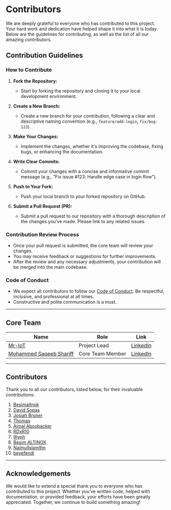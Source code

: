 # Contributors

We are deeply grateful to everyone who has contributed to this project. Your hard work and dedication have helped shape it into what it is today. Below are the guidelines for contributing, as well as the list of all our amazing contributors.

## Contribution Guidelines

### How to Contribute

1. **Fork the Repository:**
   - Start by forking the repository and cloning it to your local development environment.
   
2. **Create a New Branch:**
   - Create a new branch for your contribution, following a clear and descriptive naming convention (e.g., `feature/add-login`, `fix/bug-123`).
   
3. **Make Your Changes:**
   - Implement the changes, whether it's improving the codebase, fixing bugs, or enhancing the documentation.
   
4. **Write Clear Commits:**
   - Commit your changes with a concise and informative commit message (e.g., "Fix issue #123: Handle edge case in login flow").
   
5. **Push to Your Fork:**
   - Push your local branch to your forked repository on GitHub.
   
6. **Submit a Pull Request (PR):**
   - Submit a pull request to our repository with a thorough description of the changes you’ve made. Please link to any related issues.

### Contribution Review Process

- Once your pull request is submitted, the core team will review your changes.
- You may receive feedback or suggestions for further improvements.
- After the review and any necessary adjustments, your contribution will be merged into the main codebase.

### Code of Conduct

- We expect all contributors to follow our [Code of Conduct](link-to-code-of-conduct). Be respectful, inclusive, and professional at all times.
- Constructive and polite communication is a must.

---

## Core Team

| Name                              | Role             | Link                                                                 |
|----------------------------------- |------------------|----------------------------------------------------------------------|
| [Mr-IoT](https://github.com/v33ru)           | Project Lead     | [LinkedIn](https://www.linkedin.com/in/veeraiot/)                                 |
| [Mohammed Saqeeb Shariff](https://www.linkedin.com/in/mdsaqeeb/) | Core Team Member | [LinkedIn](https://www.linkedin.com/in/mdsaqeeb/)                     |



---

## Contributors

Thank you to all our contributors, listed below, for their invaluable contributions:

   1. [Besimaltnok](https://github.com/besimaltnok)
   2. [David Sopas](https://github.com/dsopas)
   3. [Josiah Bruner](https://github.com/JosiahOne)
   4. [Thomas](https://github.com/thom-s)
   5. [Ajmal Aboobacker](https://github.com/B3EF)
   6. [RDxR10](https://github.com/RDxR10)
   7. [9lyph](https://github.com/9lyph)
   8. [Besim ALTINOK](https://github.com/besimaltnok)
   9. [NaimulIslam9m](https://github.com/NaimulIslam9m)
   10. [beyefendi](https://github.com/beyefendi)

---

## Acknowledgements

We would like to extend a special thank you to everyone who has contributed to this project. Whether you’ve written code, helped with documentation, or provided feedback, your efforts have been greatly appreciated. Together, we continue to build something amazing!
